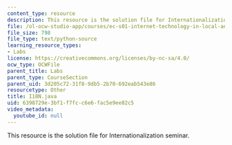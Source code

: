 ```yaml
---
content_type: resource
description: This resource is the solution file for Internationalization seminar.
file: /ol-ocw-studio-app/courses/ec-s01-internet-technology-in-local-and-global-communities-spring-2005-summer-2005/6398729e3bf1f7fcc6e6fac5e9ee82c5_I18N.java
file_size: 798
file_type: text/python-source
learning_resource_types:
- Labs
license: https://creativecommons.org/licenses/by-nc-sa/4.0/
ocw_type: OCWFile
parent_title: Labs
parent_type: CourseSection
parent_uid: 3d205c72-31f8-9db5-2b70-692eab543e86
resourcetype: Other
title: I18N.java
uid: 6398729e-3bf1-f7fc-c6e6-fac5e9ee82c5
video_metadata:
  youtube_id: null
---
```

This resource is the solution file for Internationalization seminar.